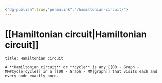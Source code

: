 ```yaml
---
{"dg-publish":true,"permalink":"/hamiltonian-circuit/"}
---
```


# [[Hamiltonian circuit\|Hamiltonian circuit]]

```ad-Definizione
title: Hamiltonian circuit

A **Hamiltonian circuit** or **cycle** is any [[00 - Graph - MM#Cycle|cycle]] in a [[00 - Graph - MM|graph]] that visits each and every node exactly once.

```
